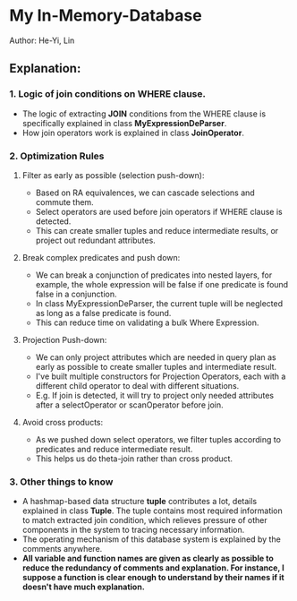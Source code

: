 # My In-Memory-Database
Author: He-Yi, Lin

## Explanation:
### 1. Logic of join conditions on WHERE clause.
- The logic of extracting **JOIN** conditions from the WHERE clause is specifically explained in class **MyExpressionDeParser**.
- How join operators work is explained in class **JoinOperator**.

### 2. Optimization Rules
1. Filter as early as possible (selection push-down): 
   - Based on RA equivalences, we can cascade selections and commute them.
   - Select operators are used before join operators if WHERE clause is detected. 
   - This can create smaller tuples and reduce intermediate results, or project out redundant attributes.

2. Break complex predicates and push down: 
   - We can break a conjunction of predicates into nested layers, for example, the whole expression will be false if one predicate is found false in a conjunction.
   - In class MyExpressionDeParser, the current tuple will be neglected as long as a false predicate is found.
   - This can reduce time on validating a bulk Where Expression.

3. Projection Push-down: 
   - We can only project attributes which are needed in query plan as early as possible to create smaller tuples and intermediate result.
   - I've built multiple constructors for Projection Operators, each with a different child operator to deal with different situations. 
   - E.g. If join is detected, it will try to project only needed attributes after a selectOperator or scanOperator before join.

4. Avoid cross products:
   - As we pushed down select operators, we filter tuples according to predicates and reduce intermediate result.
   - This helps us do theta-join rather than cross product.

### 3. Other things to know
- A hashmap-based data structure **tuple** contributes a lot, details explained in class **Tuple**. The tuple contains most required information to match extracted join condition, which relieves pressure of other components in the system to tracing necessary information. 
- The operating mechanism of this database system is explained by the comments anywhere.
- **All variable and function names are given as clearly as possible to reduce the redundancy of comments and explanation. For instance, I suppose a function is clear enough to understand by their names if it doesn't have much explanation.**